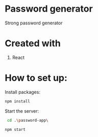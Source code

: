 # Password generator
Strong password generator

# Created with
  1. React

# How to set up:
Install packages:
```bash
npm install
```
Start the server:
```bash
 cd .\password-app\
```
```bash
npm start
```

